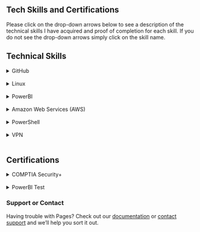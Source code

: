 ## Tech Skills and Certifications

Please click on the drop-down arrows below to see a description of the technical skills I have acquired and proof of completion for each skill. If you do not see the drop-down arrows simply click on the skill name.

<h2> Technical Skills </h2>

<details><summary>GitHub</summary>
  <h4> Description: </h4>
  I completed the GitHub learning lab courses offered on the GitHub <a href="https://lab.github.com/courses">website.</a>

<br>
<br>
<ul>
The 13 GitHub labs include an overview of fundamental GitHub skills including:
    <li>Communicating in issues and using Markdown</li>
  <li>Managing notifications</li>
  <li>Creating branches and making commits</li>
  <li>Introducing changes with pull requests and merging conflicts</li>
  <li>Creating and publishing a simple HTML website using GitHub Pages</li>
  <li>Creating Git files such as a .gitignore and migrating projects</li>
  <li>Using GitHub Apps and release-based workflows</li>
  <li>Using continuous integration with Travis CI</li>
</ul>

<h4> Course Completion: </h4>
<img src="GH1.png" alt="GitHubCompletion1">

<img src="GH2.png" alt="GitHubCompletion2">

<img src="GH3.png" alt="GitHubCompletion3">

  </details>
  
  <br>
<details><summary>Linux</summary>
  <h4> Description: </h4>
  I completed the LinuxAcademy's LPI Essentials online training offered on the Linux Academy <a href="https://www.linuxacademy.com">website.</a>
<br>
<br>
<ul>
The training include an overview of fundamental Linux skills that prepare you for the LPI Linux Essentials Certification Exam including:
  <li>Commonly used command line commands and utilities</li>
  <li>Identifying different Linux distributions</li>
  <li>Familiarizing yourself with the various organizations behind operating system software and Linux releases</li>
</ul>
  
  <h4> Course Completion: </h4>
<img src="LPIcompletion.png" alt="LinuxCompletion1">
   </details>
   
   <br>
<details><summary>PowerBI</summary>
  <h4> Description: </h4>
  I completed the PowerBI online training offered on the edX <a href="https://www.edx.org">website.</a>
<br>
  <br>
  The knowledge checks could not be completed because I was auditing the course.
<br>
  <br>
<ul>
The training include an overview of fundamental PowerBI skills including:
  <li>Creating visuals from different data sources</li>
  <li>Using data sources and visuals to form reports and dashboards</li>
  <li>Creating real-time dashboards with natural language queries</li>
</ul>
  
  <h4> Course Completion: </h4>
<img src="PBI1.png" alt="PowerBICompletion1">
<img src="PBI2.png" alt="PowerBICompletion2">
<img src="PBI3.png" alt="PowerBICompletion3">
<img src="PBI4.png" alt="PowerBICompletion4">
<img src="PBI5.png" alt="PowerBICompletion5">
<img src="PBI6.png" alt="PowerBICompletion6">
<img src="PBI7.png" alt="PowerBICompletion7">
<img src="PBI8.png" alt="PowerBICompletion8">
<img src="PBI9.png" alt="PowerBICompletion9">
<img src="PBI10.png" alt="PowerBICompletion10">
<img src="PBI11.png" alt="PowerBICompletion11">
<img src="PBI12.png" alt="PowerBICompletion12">
<img src="PBI13.png" alt="PowerBICompletion13">
   </details>
 
   <br>
<details><summary>Amazon Web Services (AWS)</summary>
  <h4> Description: </h4>
  I completed the LinuxAcademy's AWS Essentials online training offered on the Linux Academy <a href="https://www.linuxacademy.com">website.</a>
<br>
<br>
<ul>
The training include an overview of fundamental AWS skills including:
  <li>Managing AWS Access with Users, Groups, and Roles</li>
  <li>Networking Services and Connectivity</li>
  <li>Compute Services</li>
  <li>Storage Services</li>
  <li>Database Services</li>
  <li>Monitoring, Alerts, and Notifications</li>
  <li>Load Balancing, Elasticity, and Scalability</li>
  <li>Serverless Computing</li>
</ul>
  <br>
   I also completed the AWS Concepts training on Linux Academy.
  <br>
  <h4> Course Completion: </h4>
<img src="AWSEssentialsCompletion.png" alt="AWSEssentials">
<img src="AWSConceptsCompletion.png" alt="AWSConcepts">
   </details>
   <br>
   
<details><summary>PowerShell</summary>
  <h4> Description: </h4>
  I completed the PowerShell EdX online training offered on the EdX <a href="https://www.edx.org/course/windows-powershell-basics-1">website.</a>
<br>
<br>
<ul>
The training include an overview of fundamental PowerShell skills including:
  <li>a</li>
  <li>b</li>
  <li>C</li>
  <li>d</li>
  <li>e</li>
  <li>f</li>
  <li>g</li>
  <li>h</li>
</ul>
  
  <h4> Course Completion: </h4>
<img src="PS1.png" alt="PowerShellCompletion1">
   </details>
   
   <br>
   <details><summary>VPN</summary>
  <h4> Description: </h4>
  I completed the setup for Algo VPN on the GitHub <a href="https://github.com/trailofbits/algo">website.</a>


<img src="ReaganAlgoVPN.png" alt="AlgoCompletion">
   </details>
   
  <br>
<h2> Certifications </h2>
<details><summary>COMPTIA Security+</summary>
  <h4> Description: </h4>
  I am working towards the COMPTIA Security+ Certification and studying with <a href="https://www.testout.com">Testout.</a>
</details>
<br>

<details><summary>PowerBI Test</summary>

<iframe width="800" height="600" src="https://app.powerbi.com/view?r=eyJrIjoiYjUzYmJiM2EtOGI0Ny00YTUyLWE1MmYtZWJlMTY0ZGIwYjUyIiwidCI6ImQ0ZmYwMTNjLTYyYjctNDE2Ny05MjRmLTViZDkzZTgyMDJkMyIsImMiOjN9" frameborder="0" allowFullScreen="true"></iframe>
</details>

### Support or Contact

Having trouble with Pages? Check out our [documentation](https://help.github.com/categories/github-pages-basics/) or [contact support](https://github.com/contact) and we’ll help you sort it out.
